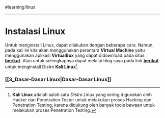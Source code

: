 #learning/linux 

---

# Instalasi Linux

Untuk menginstall Linux, dapat dilakukan dengan beberapa cara. Namun, pada kali ini kita akan menggunakan perantara **Virtual Machine** yaitu menggunakan aplikasi **VirtualBox** yang dapat didownload pada situs [**berikut**](https://www.virtualbox.org/wiki/Downloads). Atau untuk selengkapnya dapat melalui blog saya pada link [**berikut**](https://medium.com/@mowland-codes/how-to-install-kali-linux-in-virtual-box-bec69fcf0841) untuk menginstall Distro **Kali Linux**[^1].

### **[[3_Dasar-Dasar Linux|Dasar-Dasar Linux]]**

[^1]: **Kali Linux** adalah salah satu *Distro Linux* yang sering digunakan oleh Hacker dan Penetration Tester untuk melakukan proses Hacking dan Penetration Testing, karena didukung oleh banyak tools bawaan untuk melakukan proses Penetration Testing.
